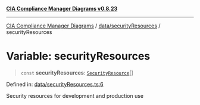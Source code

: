 [**CIA Compliance Manager Diagrams v0.8.23**](../../../README.md)

***

[CIA Compliance Manager Diagrams](../../../modules.md) / [data/securityResources](../README.md) / securityResources

# Variable: securityResources

> `const` **securityResources**: [`SecurityResource`](../../../services/interfaces/SecurityResource.md)[]

Defined in: [data/securityResources.ts:6](https://github.com/Hack23/cia-compliance-manager/blob/55488ba3ac0003e4435eb3634b6ab6e9b8b05a9b/src/data/securityResources.ts#L6)

Security resources for development and production use
